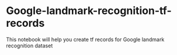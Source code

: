 # Google-landmark-recognition-tf-records
This notebook will help you create tf records for Google landmark recognition dataset
